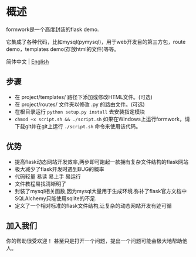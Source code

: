 # 概述
formwork是一个高度封装的flask demo.

它集成了各种代码，比如mysql(pymysql)，用于web开发目的第三方包，route demo，templates demo(存放html的文件)等等。

简体中文 | [English](/README.md)

## 步骤
- 在 project/templates/ 路径下添加或修改HTML文件。(可选)
- 在 project/routes/ 文件夹以修改 .py 的路由文件。(可选)
- 在根目录运行 ```python setup.py install``` 去安装指定模块
- ```chmod +x script.sh && ./script.sh``` 如果在Windows上运行formwork，请下载git并在git上运行 ```./script.sh``` 命令来使用该代码。

## 优势
- 提高flask动态网站开发效率,两步即可跑起一款拥有复杂文件结构的flask网站
- 极大减少了flask开发时遇到BUG的概率
- 代码轻量 易读 易上手 易运行
- 文件教程易找清晰明了
- 封装了mysql相关函数,因为mysql大量用于生成环境.弥补了flask官方文档中SQLAlchemy只能使用sqlite的不足.
- 定义了一个相对标准的flask文件结构,让复杂的动态网站开发有迹可循

## 加入我们
你的帮助很受欢迎！ 甚至只是打开一个问题，提出一个问题可能会极大地帮助他人。
